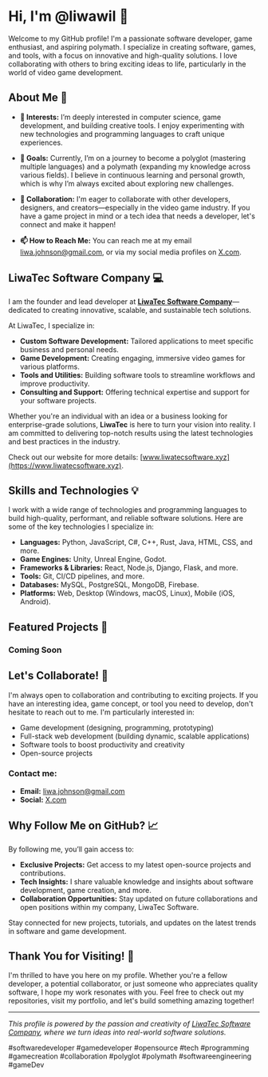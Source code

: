 # Hi, I'm @liwawil 👋

Welcome to my GitHub profile! I'm a passionate software developer, game enthusiast, and aspiring polymath. I specialize in creating software, games, and tools, with a focus on innovative and high-quality solutions. I love collaborating with others to bring exciting ideas to life, particularly in the world of video game development.

## About Me 🚀

- **👀 Interests:** I’m deeply interested in computer science, game development, and building creative tools. I enjoy experimenting with new technologies and programming languages to craft unique experiences.
  
- **🌱 Goals:** Currently, I’m on a journey to become a polyglot (mastering multiple languages) and a polymath (expanding my knowledge across various fields). I believe in continuous learning and personal growth, which is why I’m always excited about exploring new challenges.

- **💞️ Collaboration:** I'm eager to collaborate with other developers, designers, and creators—especially in the video game industry. If you have a game project in mind or a tech idea that needs a developer, let's connect and make it happen!

- **📫 How to Reach Me:** You can reach me at my email [liwa.johnson@gmail.com](mailto:liwa.johnson@gmail.com), or via my social media profiles on [X.com](https://x.com/liwawil).

## LiwaTec Software Company 💻

I am the founder and lead developer at **[LiwaTec Software Company](https://www.liwatecsoftware.xyz)**—dedicated to creating innovative, scalable, and sustainable tech solutions.

At LiwaTec, I specialize in:
- **Custom Software Development:** Tailored applications to meet specific business and personal needs.
- **Game Development:** Creating engaging, immersive video games for various platforms.
- **Tools and Utilities:** Building software tools to streamline workflows and improve productivity.
- **Consulting and Support:** Offering technical expertise and support for your software projects.

Whether you're an individual with an idea or a business looking for enterprise-grade solutions, **LiwaTec** is here to turn your vision into reality. I am committed to delivering top-notch results using the latest technologies and best practices in the industry.

Check out our website for more details: [www.liwatecsoftware.xyz](https://www.liwatecsoftware.xyz).

## Skills and Technologies 💡

I work with a wide range of technologies and programming languages to build high-quality, performant, and reliable software solutions. Here are some of the key technologies I specialize in:

- **Languages:** Python, JavaScript, C#, C++, Rust, Java, HTML, CSS, and more.
- **Game Engines:** Unity, Unreal Engine, Godot.
- **Frameworks & Libraries:** React, Node.js, Django, Flask, and more.
- **Tools:** Git, CI/CD pipelines, and more.
- **Databases:** MySQL, PostgreSQL, MongoDB, Firebase.
- **Platforms:** Web, Desktop (Windows, macOS, Linux), Mobile (iOS, Android).

## Featured Projects 🌟

### Coming Soon

## Let's Collaborate! 🤝

I'm always open to collaboration and contributing to exciting projects. If you have an interesting idea, game concept, or tool you need to develop, don't hesitate to reach out to me. I'm particularly interested in:

- Game development (designing, programming, prototyping)
- Full-stack web development (building dynamic, scalable applications)
- Software tools to boost productivity and creativity
- Open-source projects

### Contact me:
- **Email:** [liwa.johnson@gmail.com](mailto:liwa.johnson@gmail.com)
- **Social:** [X.com](https://x.com/liwawil)

## Why Follow Me on GitHub? 📈

By following me, you’ll gain access to:
- **Exclusive Projects:** Get access to my latest open-source projects and contributions.
- **Tech Insights:** I share valuable knowledge and insights about software development, game creation, and more.
- **Collaboration Opportunities:** Stay updated on future collaborations and open positions within my company, LiwaTec Software.

Stay connected for new projects, tutorials, and updates on the latest trends in software and game development.

## Thank You for Visiting! 🎉

I'm thrilled to have you here on my profile. Whether you're a fellow developer, a potential collaborator, or just someone who appreciates quality software, I hope my work resonates with you. Feel free to check out my repositories, visit my portfolio, and let's build something amazing together!

---

*This profile is powered by the passion and creativity of [LiwaTec Software Company](https://www.liwatecsoftware.xyz), where we turn ideas into real-world software solutions.*

#softwaredeveloper #gamedeveloper #opensource #tech #programming #gamecreation #collaboration #polyglot #polymath #softwareengineering #gameDev
